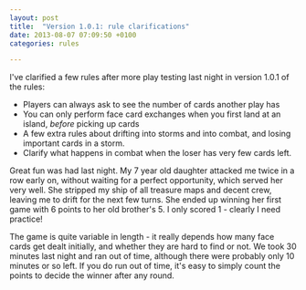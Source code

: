 ```yaml
---
layout: post
title:  "Version 1.0.1: rule clarifications"
date: 2013-08-07 07:09:50 +0100
categories: rules

---
```


I've clarified a few rules after more play testing last night in version 1.0.1 of the rules:

- Players can always ask to see the number of cards another play has
- You can only perform face card exchanges when you first land at an island, *before* picking up cards
- A few extra rules about drifting into storms and into combat, and losing important cards in a storm.
- Clarify what happens in combat when the loser has very few cards left.

Great fun was had last night. My 7 year old daughter attacked me twice in a row early on, without waiting for a perfect opportunity, which served her very well. She stripped my ship of all treasure maps and decent crew, leaving me to drift for the next few turns. She ended up winning her first game with 6 points to her old brother's 5. I only scored 1 - clearly I need practice!

The game is quite variable in length - it really depends how many face cards get dealt initially, and whether they are hard to find or not. We took 30 minutes last night and ran out of time, although there were probably only 10 minutes or so left. If you do run out of time, it's easy to simply count the points to decide the winner after any round.
